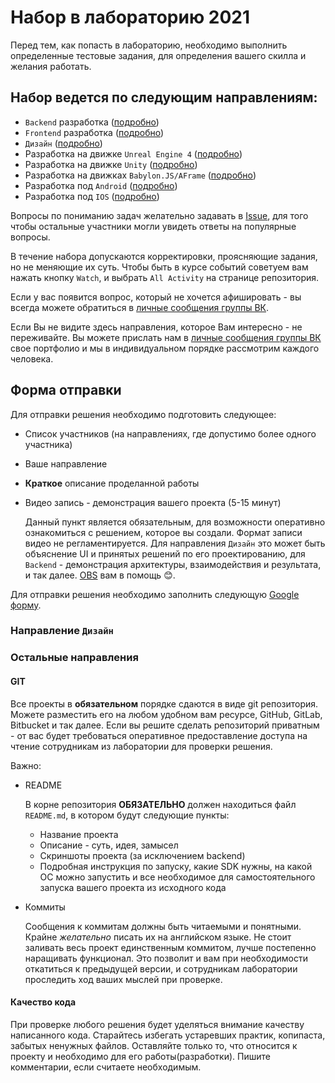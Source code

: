
# Набор в лабораторию 2021

Перед тем, как попасть в лабораторию, необходимо выполнить определенные тестовые задания, для определения вашего скилла и желания работать.

## Набор ведется по следующим направлениям:

* `Backend` разработка ([подробно](requirements/back/README.md))
* `Frontend` разработка ([подробно](requirements/front/README.md))
* `Дизайн` ([подробно](requirements/design/README.md))
* Разработка на движке `Unreal Engine 4` ([подробно](requirements/ue4/README.md))
* Разработка на движке `Unity` ([подробно](requirements/unity/README.md))
* Разработка на движках `Babylon.JS/AFrame` ([подробно](requirements/babylonjs_aframe/README.md))
* Разработка под `Android` ([подробно](requirements/android/README.md))
* Разработка под `IOS` ([подробно](requirements/ios/README.md))

Вопросы по пониманию задач желательно задавать в [Issue](https://github.com/RTUITLab/Recruit/issues), для того чтобы остальные участники могли увидеть ответы на популярные вопросы.

В течение набора допускаются корректировки, проясняющие задания, но не меняющие их суть. Чтобы быть в курсе событий советуем вам нажать кнопку `Watch`, и выбрать `All Activity` на странице репозитория. 

Если у вас появится вопрос, который не хочется афишировать - вы всегда можете обратиться в  [личные сообщения группы ВК](https://vk.com/rtuitlab).

Если Вы не видите здесь направления, которое Вам интересно - не переживайте. Вы можете прислать нам в [личные сообщения группы ВК](https://vk.com/rtuitlab) свое портфолио и мы в индивидуальном порядке рассмотрим каждого человека.

## Форма отправки

Для отправки решения необходимо подготовить следующее:

* Список участников (на направлениях, где допустимо более одного участника)
* Ваше направление
* **Краткое** описание проделанной работы
* Видео запись - демонстрация вашего проекта (5-15 минут)

    Данный пункт является обязательным, для возможности оперативно ознакомиться с решением, которое вы создали. Формат записи видео не регламентируется. Для направления `Дизайн` это может быть объяснение UI и принятых решений по его проектированию, для `Backend` - демонстрация архитектуры, взаимодействия и результата,  и так далее. [OBS](https://obsproject.com/) вам в помощь 😊.

Для отправки решения необходимо заполнить следующую [Google форму](https://forms.gle/Qtd4Dqb4MgJZ8BjG7).


### Направление `Дизайн`
<!-- TODO -->

### Остальные направления

#### **GIT**

Все проекты в **обязательном** порядке сдаются в виде git репозитория. Можете разместить его на любом удобном вам ресурсе, GitHub, GitLab, Bitbucket и так далее. Если вы решите сделать репозиторий приватным - от вас будет требоваться оперативное предоставление доступа на чтение сотрудникам из лаборатории для проверки решения.

Важно:
* README

    В корне репозитория **ОБЯЗАТЕЛЬНО** должен находиться файл `README.md`, в котором будут следующие пункты:
    * Название проекта
    * Описание - суть, идея, замысел
    * Скриншоты проекта (за исключением backend)
    * Подробная инструкция по запуску, какие SDK нужны, на какой ОС можно запустить и все необходимое для самостоятельного запуска вашего проекта из исходного кода
* Коммиты

    Сообщения к коммитам должны быть читаемыми и понятными. Крайне *желательно* писать их на английском языке. Не стоит заливать весь проект единственным коммитом, лучше постепенно наращивать функционал. Это позволит и вам при необходимости откатиться к предыдущей версии, и сотрудникам лаборатории проследить ход ваших мыслей при проверке.

#### **Качество кода**

При проверке любого решения будет уделяться внимание качеству написанного кода. Старайтесь избегать устаревших практик, копипаста, забытых ненужных файлов. Оставляйте только то, что относится к проекту и необходимо для его работы(разработки). Пишите комментарии, если считаете необходимым.